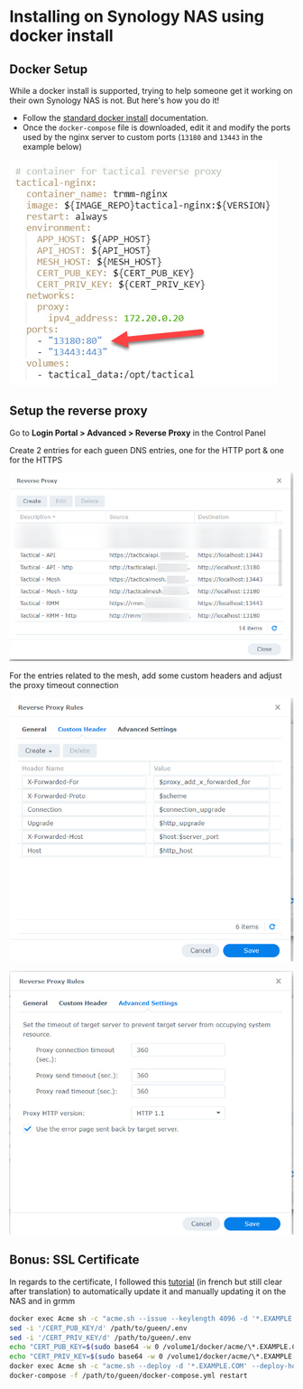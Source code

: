 # Installing on Synology NAS using docker install

## Docker Setup

While a docker install is supported, trying to help someone get it working on their own Synology NAS is not. But here's how you do it!

- Follow the [standard docker install](./install_docker.md) documentation.
- Once the `docker-compose` file is downloaded, edit it and modify the ports used by the nginx server to custom ports (`13180` and `13443` in the example below)

![syno ports](images/synology_docker_ports.jpg)

## Setup the reverse proxy

Go to **Login Portal > Advanced > Reverse Proxy** in the Control Panel

Create 2 entries for each gueen DNS entries, one for the HTTP port & one for the HTTPS

![syno reverse](images/synology_docker_reverse.jpg)

For the entries related to the mesh, add some custom headers and adjust the proxy timeout connection

![syno reverse detail](images/synology_docker_reverse_details1.jpg)

![syno reverse detail](images/synology_docker_reverse_details2.jpg)

## Bonus: SSL Certificate

In regards to the certificate, I followed this [tutorial](https://www.nas-forum.com/forum/topic/68046-tuto-certificat-lets-encrypt-avec-acmesh-api-ovh-en-docker-dsm67-update-180621) (in french but still clear after translation) to automatically update it and manually updating it on the NAS and in grmm

```bash
docker exec Acme sh -c "acme.sh --issue --keylength 4096 -d '*.EXAMPLE.COM' --dns dns_provider"
sed -i '/CERT_PUB_KEY/d' /path/to/gueen/.env
sed -i '/CERT_PRIV_KEY/d' /path/to/gueen/.env
echo "CERT_PUB_KEY=$(sudo base64 -w 0 /volume1/docker/acme/\*.EXAMPLE.COM/fullchain.cer)" >> /path/to/gueen/.env
echo "CERT_PRIV_KEY=$(sudo base64 -w 0 /volume1/docker/acme/\*.EXAMPLE.COM/*.whitesnew.com.key)" >> /path/to/gueen/.env
docker exec Acme sh -c "acme.sh --deploy -d '*.EXAMPLE.COM' --deploy-hook synology_provider"
docker-compose -f /path/to/gueen/docker-compose.yml restart
```
